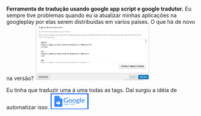 **Ferramenta de tradução usando google app script e google tradutor.**
Eu sempre tive problemas quando eu ia atualizar minhas aplicações na googleplay por elas serem distribuidas em varios países.
O que há de novo na versão? 
<img src='https://raw.githubusercontent.com/Allanksr/web/master/Ferramenta%20de%20tradu%C3%A7%C3%A3o%20para%20Google%20PlayStore/0.PNG' width="300"><br />

Eu tinha que traduzir uma á uma todas as tags.
Daí surgiu a idéia de automatizar isso.
<a href="https://script.google.com/macros/s/AKfycbwpLQ8Qnpah5-Xd2KqpwGaJFvybeTYXDJLPltrr_O-HyuXJ00Y/exec">
    <img src="https://raw.githubusercontent.com/Allanksr/web/master/Ferramenta%20de%20tradu%C3%A7%C3%A3o%20para%20Google%20PlayStore/2.PNG" width="100">
  </a>





